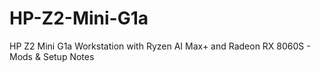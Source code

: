 # HP-Z2-Mini-G1a
HP Z2 Mini G1a Workstation with Ryzen AI Max+ and Radeon RX 8060S - Mods &amp; Setup Notes
